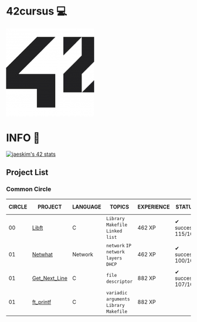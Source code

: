# 42cursus 💻

![42logo](image/readme/42.png)

# INFO 👷
[![jaeskim's 42 stats](https://42-readme-stats.vercel.app/api/stats/jaeskim)](https://github.com/JaeSeoKim/42-readme-stats)


## Project List

### Common Circle

| CIRCLE | PROJECT                             | LANGUAGE | TOPICS                                    | EXPERIENCE | STATUS            | Date of Completion |
| ------ | ----------------------------------- | -------- | ----------------------------------------- | ---------- | ----------------- | ------------------ |
| 00     | [Libft](./00_Libft)                 | C        | `Library` `Makefile` `Linked list`        | 462 XP     | ✔ success 115/100 | 2020-10-04         |
| 01     | [Netwhat](./01_netwhat)             | Network  | `network` `IP` `network layers` `DHCP`    | 462 XP     | ✔ success 100/100 | 2020-10-12         |
| 01     | [Get_Next_Line](./01_get_next_line) | C        | `file descriptor`                         | 882 XP     | ✔ success 107/100 | 2020-10-09         |
| 01     | [ft_printf](./01_ft_printf)         | C        | `variadic arguments` `Library` `Makefile` | 882 XP     |                   |                    |

